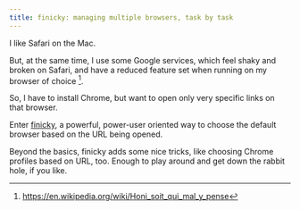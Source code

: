 ```yaml
---
title: finicky: managing multiple browsers, task by task
---
```


I like Safari on the Mac.

But, at the same time, I use some Google services, which feel shaky and broken on Safari, and have a reduced feature set when running on my browser of choice [^1].

So, I have to install Chrome, but want to open only very specific links on that browser. 

Enter [finicky](https://github.com/johnste/finicky), a powerful, power-user oriented way to choose the default browser based on the URL being opened.

Beyond the basics, finicky adds some nice tricks, like choosing Chrome profiles based on URL, too. Enough to play around and get down the rabbit hole, if you like.

[^1]: https://en.wikipedia.org/wiki/Honi_soit_qui_mal_y_pense
